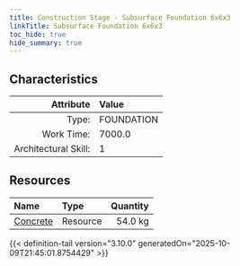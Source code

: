 ```yaml
---
title: Construction Stage - Subsurface Foundation 6x6x3
linkTitle: Subsurface Foundation 6x6x3
toc_hide: true
hide_summary: true
---
```

<!-- This is generated by the MarsSim HelpGenertor, do not edit. -->

## Characteristics

| Attribute      | Value |
|--------:|:------|
|Type:|FOUNDATION|
|Work Time:|7000.0|
|Architectural Skill:|1|

## Resources

| Name | Type | Quantity |
|:-----|:-----|-----:|
|[Concrete](/docs/definitions/resource/concrete)|Resource|54.0 kg|




{{< definition-tail version="3.10.0" generatedOn="2025-10-09T21:45:01.8754429" >}}

